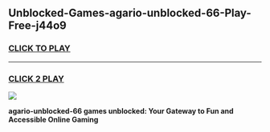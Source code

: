 
## Unblocked-Games-agario-unblocked-66-Play-Free-j44o9
<h3>
<a href="https://premium76.site?title=agario-unblocked-66&ref=21A">CLICK TO PLAY</a></h3>
<hr>

<h3>
<a href="https://premium76.site?title=agario-unblocked-66&ref=21A">CLICK 2 PLAY</a>
  
</h3>

<a href="https://premium76.site?title=agario-unblocked-66&ref=21A"><img src="https://clearcache.store/games.png"></a>


**agario-unblocked-66 games unblocked: Your Gateway to Fun and Accessible Online Gaming**
